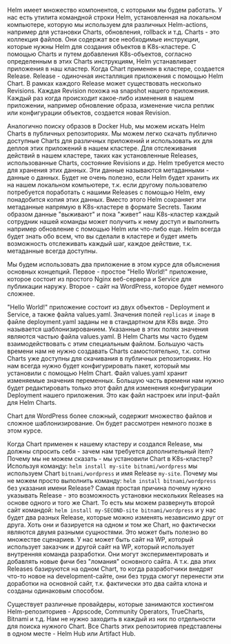 Helm имеет множество компонентов, с которыми мы будем работать. У нас есть утилита командной строки Helm, установленная на локальном компьютере, которую мы используем для различных Helm-actions, например для установки Charts, обновления, rollback и т.д. Charts - это коллекция файлов. Они содержат все необходимые инструкции, которые нужны Helm для создания объектов в K8s-кластере. С помощью Charts и путем добавления K8s-объектов, согласно определенным в этих Charts инструкциям, Helm устанавливает приложения в наш кластер. Когда Chart применен в кластере, создается Release. Release - одиночная инсталляция приложения с помощью Helm Chart. В рамках каждого Release может существовать несколько Revisions. Каждая Revision похожа на snapshot нашего приложения. Каждый раз когда происходит какое-либо изменения в нашем приложении, например обновление образа, изменение числа реплик или конфигурации объектов, создается новая Revision.

Аналогично поиску образов в Docker Hub, мы можем искать Helm Charts в публичных репозиториях. Мы можем легко скачать публично доступные Charts для различных приложений и использовать их для деплоя этих приложений в нашем кластере. Для отслеживания действий в нашем кластере, таких как установленные Releases, использованные Charts, состояние Revisions и др. Helm требуется место для хранения этих данных. Эти данные называются метаданными - данные о данных. Будет не очень полезно, если Helm будет хранить их на нашем локальном компьютере, т.к. если другому пользователю потребуется поработать с нашими Releases с помощью Helm, ему понадобится копия этих данных. Вместо этого Helm сохраняет эти метаданные напрямую в K8s-кластере в формате Secrets. Таким образом данные "выживают" и пока "живет" наш K8s-кластер каждый сотрудник нашей команды может получить к нему доступ и выполнить например обновление с помощью Helm или что-либо еще. Helm всегда будет знать обо всем, что вы сделали в кластере и будет иметь возможность отслеживать каждый шаг, каждое действие, т.к. метаданные всегда доступны.

Мы будем использовать два приложение в этом курсе для объяснения основных концепций. Первое - простое "Hello World!" приложение, которое состоит из простого Nginx веб-сервера и Service для публикации наружу. Второе - сайт на WordPress, которое будет немного сложнее.

"Hello World!" приложение состоит из двух объектов - Deployment и Service, а также файла values.yaml. Значения полей `replicas` и `image` в файле deployment.yaml заданы не в стандартном для K8s виде. Это называется шаблонизированием. Указанные в этих полях значения являются частью файла values.yaml. В Helm Charts мы часто будем взаимодействовать с этим специальным файлом. Большую часть времени нам не нужно создавать Charts самостоятельно, т.к. сотни Charts уже доступны для скачивания в публичных репозиториях. Но нам всегда нужно будет конфигурировать пакет, который мы установили с помощью Helm Chart. Файл values.yaml хранит изменяемые значения переменных. Большую часть времени нам нужно будет редактировать только этот файл для изменения конфигурации Deployment нашего приложения. Это как файл настроек или input-файл для Helm Charts.

Chart для WordPress более сложный, содержит множество файлов и сложное шаблонизирование. Он будет рассмотрен немного позже в этом курсе.

Когда Chart применен к нашему кластеру и создался Release, мы должны спросить себя - зачем нам требуется дополнительный item? Почему мы не можем сказать - мы установили Chart в K8s-кластер? Используя команду: `helm install my-site bitnami/wordpress` мы используем Chart `bitnami/wordpress` и имя Release `my-site`. Почему мы не можем просто выполнить команду: `helm install bitnami/wordpress` без указания имени Release? Самая простая причина почему нужно указывать Release - это возможность установки нескольких Releases на основе одного и того же Chart. То есть мы можем развернуть второй сайт командой: `helm install my-SECOND-site bitnami/wordpress` и у нас будет два разных Release, которые можно изменять независимо друг от друга. Хоть они и базируется на одном и том же Chart, но фактически являются двумя разными сущностями. Это может быть полезно во множестве сценариев. У нас может быть сайт на WP, который использует заказчик и другой сайт на WP, который использует внутренняя команда разработки. Они могут экспериментировать и добавлять новые фичи без "ломания" основного сайта. А т.к. два этих Releases базируются на одном Chart, то когда разработчики внедрят что-то новое на development-сайте, они без труда смогут перенести эти доработки на основной сайт, т.к. фактически это два сайта клона и созданы одинаковым способом. 

Существует различные провайдеры, которые занимаются хостингом Helm-репозиториев - Appscode, Community Operators, TrueCharts, Bitnami и т.д. Нам не нужно заходить в каждый из них по отдельности для поиска нужного Chart. Все Charts этих репозиториев представлены в одном месте - Helm Hub или Artifact Hub.